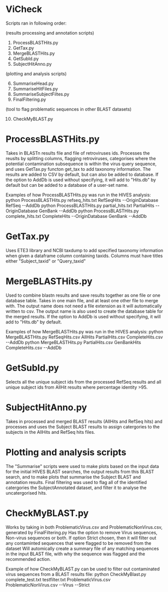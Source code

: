 # ViCheck

Scripts ran in following order:

(results processing and annotation scripts)

1. ProcessBLASTHits.py
2. GetTax.py
3. MergeBLASTHits.py
4. GetSubId.py
5. SubjectHitAnno.py
   
(plotting and analysis scripts)

6. SummariseHead.py
7. SummariseHitFiles.py
8. SummariseSubjectFiltes.py
9. FinalFiltering.py
    
(tool to flag problematic sequences in other BLAST datasets)

10. CheckMyBLAST.py



# ProcessBLASTHits.py

Takes in BLASTn results file and file of retroviruses ids. Processes the reuslts by splitting columns, flagging retroviruses, categorises where the potential contamination subsequence is within the virus query sequence, and uses GetTax.py functon get_tax to add taxonomy information.
The results are added to CSV by default, but can also be added to database.
If the option to AddDb is used without specifying, it will add to "Hits.db" by default but can be added to a database of a user-set name.

Examples of how ProcessBLASTHits.py was run in the HIVES analysis:
python ProcessBLASTHits.py refseq_hits.txt RefSeqHits --OriginDatabase RefSeq --AddDb
python ProcessBLASTHits.py partial_hits.txt PartialHits  --OriginDatabase GenBank --AddDb
python ProcessBLASTHits.py complete_hits.txt CompleteHits --OriginDatabase GenBank --AddDb

# GetTax.py
Uses ETE3 library and NCBI taxdump to add specified taxonomy information when given a dataframe column containing taxids. Columns must have titles either "Subject_taxid" or "Query_taxid"

# MergeBLASTHits.py

Used to combine blastn results and save results together as one file or one database table. Takes in one main file, and at least one other file to merge with. 
The output name does not need a file extension as it will automatically written to csv. The output name is also used to create the database table for the merged results.
If the option to AddDb is used without specifying, it will add to "Hits.db" by default.


Examples of how MergeBLASTHits.py was run in the HIVES analysis:
python MergeBLASTHits.py RefSeqHits.csv AllHits PartialHits.csv CompleteHits.csv --AddDb
python MergeBLASTHits.py PartialHits.csv GenBankHits CompleteHits.csv --AddDb

# GetSubId.py
Selects all the unique subject ids from the processed RefSeq results and all unique subject ids from AllHit results where percentage identity >95. 

# SubjectHitAnno.py
Takes in processed and merged BLAST results (AllHits and RefSeq hits) and processes and uses the Subject BLAST results to assign catergories to the subjects in the AllHits and RefSeq hits files.

# Plotting and analysis scripts
The "Summarise" scripts were used to make plots based on the input data for the initial HIVES BLAST searches, the output results from this BLAST search, and to make plots that summarise the Subject BLAST and annotation results. 
Final filtering was used to flag all of the identified catergories the SubjectAnnotated dataset, and filter it to analyse the uncatergorised hits.

# CheckMyBLAST.py
Works by taking in both ProblematicVirus.csv and ProblematicNonVirus.csv, generated by FinalFiltering.py
Has the option to remove Virus sequences,  Non-virus sequences or both.
If option Strict chosen, then it will filter out any contaminted sequences that were flagged to be removed from the dataset
Will automically create a summary file of any matching sequences in the input BLAST file, with why the sequence was flagged and the recommended action.

Example of how CheckMyBLAST.py can be used to filter out contaminated virus sequences from a BLAST results file:
python CheckMyBlast.py complete_test.txt testfilter.txt ProblematicVirus.csv ProblematicNonVirus.csv --Virus --Strict

